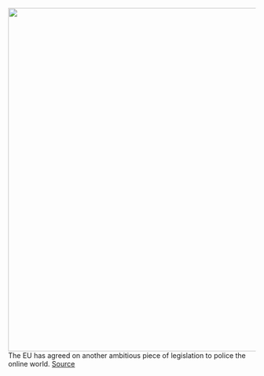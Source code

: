 <img src='https://cdn.vox-cdn.com/thumbor/PRDoLFmao94cOoKOYPiai0P7MWo=/0x0:2040x1360/1200x800/filters:focal(857x517:1183x843)/cdn.vox-cdn.com/uploads/chorus_image/image/70783832/acastro_1800724_1777_EU_0001.0.jpg' width='700px' /><br/>
The EU has agreed on another ambitious piece of legislation to police the online world.
<a href='https://www.theverge.com/2022/4/23/23036976/eu-digital-services-act-finalized-algorithms-targeted-advertising'> Source <a/>